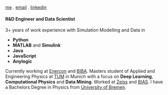  <link rel="stylesheet" href="https://cdn.jsdelivr.net/gh/devicons/devicon@v2.14.0/devicon.min.css"> 

[me](https://paul-schulze.webflow.io) . [email](mailto:paul.schulze@outlook.de) . [linkedin](https://www.linkedin.com/in/paul-schulze)

#### R&D Engineer and Data Scientist

3+ years of work experience with Simulation Modelling and Data in
 -  <i class="devicon-python-plain"></i> **Python**
 - **MATLAB** and **Simulink**
 - **Java**
 - **JavaScript**
 - **Anylogic**


Currently working at [Enercon](https://www.enercon.de/en/home/) and [BIBA](https://www.biba.uni-bremen.de/en.html).
Masters student of Applied and Engineering Physics at [TUM](https://www.tum.de/en/) in Munich with a focus on **Deep Learning**, **Computational Physics** and **Data Mining**.
Worked at [Zeiss](https://www.zeiss.com/corporate/int/home.html) and [BIAS](https://www.bias.de/en-gb).
I have a Bachelors Degree in Physics from [University of Bremen](https://www.uni-bremen.de/en/).



<!---  main points:  

large datasets, analysis, with maths, statistics
 

Machine learning
take data, produce results, interpret that data

>
